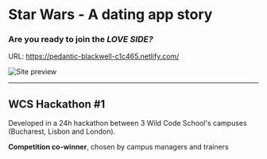 # Star Wars - A dating app story

### Are you ready to join the _LOVE SIDE?_

URL: https://pedantic-blackwell-c1c465.netlify.com/


![Site preview](https://i.imgur.com/0ZJ2kzJ.png?1)


---

## WCS Hackathon #1 

Developed in a 24h hackathon between 3 Wild Code School's campuses (Bucharest, Lisbon and London).

**Competition co-winner**, chosen by campus managers and trainers
